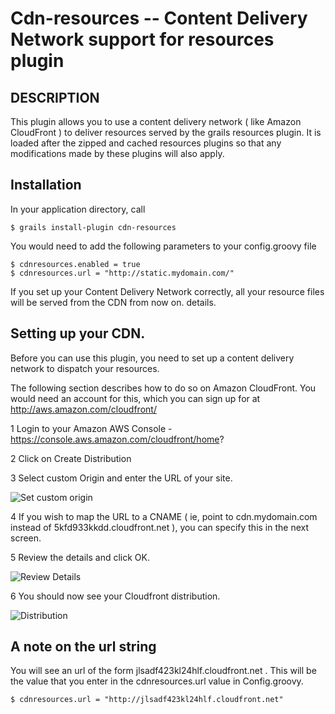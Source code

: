 Cdn-resources -- Content Delivery Network support for resources plugin
======================================================================

## DESCRIPTION

This plugin allows you to use a content delivery network ( like Amazon CloudFront ) to deliver resources served by the grails resources plugin. It is loaded after the zipped and cached resources plugins so that any modifications made by these plugins will also apply.

## Installation

In your application directory, call

	$ grails install-plugin cdn-resources
	
You would need to add the following parameters to your config.groovy file

	$ cdnresources.enabled = true
	$ cdnresources.url = "http://static.mydomain.com/"
	
If you set up your Content Delivery Network correctly, all your resource files will be served from the CDN from now on. details.
	
## Setting up your CDN.

Before you can use this plugin, you need to set up a content delivery network to dispatch your resources. 

The following section describes how to do so on Amazon CloudFront. You would need an account for this, which you can sign up for at http://aws.amazon.com/cloudfront/

1 Login to your Amazon AWS Console - https://console.aws.amazon.com/cloudfront/home?

2 Click on Create Distribution

3 Select custom Origin and enter the URL of your site. 

![Set custom origin](https://github.com/tomaslin/grails-cdn-resources/raw/master/docs/origin.png "specifying an origin")

4 If you wish to map the URL to a CNAME ( ie, point to cdn.mydomain.com instead of 5kfd933kkdd.cloudfront.net ), you can specify this in the next screen.

5 Review the details and click OK.

![Review Details](https://github.com/tomaslin/grails-cdn-resources/raw/master/docs/details.png "Review Details")

6 You should now see your Cloudfront distribution. 

![Distribution](https://github.com/tomaslin/grails-cdn-resources/raw/master/docs/dist.png "Distribution details")

## A note on the url string

You will see an url of the form jlsadf423kl24hlf.cloudfront.net . This will be the value that you enter in the cdnresources.url value in Config.groovy.

	$ cdnresources.url = "http://jlsadf423kl24hlf.cloudfront.net"





